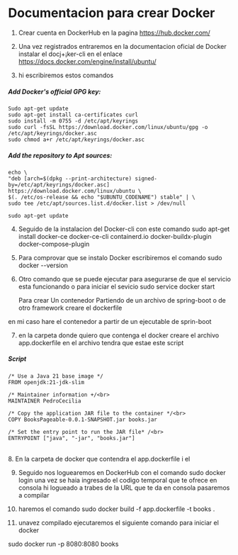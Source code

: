 # Documentacion para crear Docker

1. Crear cuenta en DockerHub en la pagina <https://hub.docker.com/>
2. Una vez registrados entraremos en la documentacion oficial de         Docker   
   instalar el docj+¡ker-cli en el enlace https://docs.docker.com/engine/install/ubuntu/

3. hi escribiremos estos comandos 
    
##### Add Docker's official GPG key:
    Sudo apt-get update
    sudo apt-get install ca-certificates curl
    sudo install -m 0755 -d /etc/apt/keyrings
    sudo curl -fsSL https://download.docker.com/linux/ubuntu/gpg -o /etc/apt/keyrings/docker.asc
    sudo chmod a+r /etc/apt/keyrings/docker.asc

##### Add the repository to Apt sources:
    echo \
    "deb [arch=$(dpkg --print-architecture) signed-by=/etc/apt/keyrings/docker.asc] https://download.docker.com/linux/ubuntu \
    $(. /etc/os-release && echo "$UBUNTU_CODENAME") stable" | \
    sudo tee /etc/apt/sources.list.d/docker.list > /dev/null

    sudo apt-get update 

4. Seguido de la instalacion del Docker-cli con este comando 
  sudo apt-get install docker-ce docker-ce-cli containerd.io docker-buildx-plugin docker-compose-plugin

5. Para comprovar que se instalo Docker escribiremos el comando 
  sudo docker --version

6. Otro comando que se puede ejecutar para asegurarse de que el servicio
  esta funcionando o para iniciar el sevicio 
  sudo service docker start


   Para crear Un contenedor Partiendo de un archivo de spring-boot o de otro framework creare el dockerfile

  en mi caso hare el contenedor a partir de un ejecutable de sprin-boot

7. en la carpeta donde quiero que contenga el docker 
  creare el archivo app.dockerfile
  en el archivo tendra que estae este script
##### Script
    /* Use a Java 21 base image */
    FROM openjdk:21-jdk-slim

    /* Maintainer information +/<br>
    MAINTAINER PedroCecilia

    /* Copy the application JAR file to the container */<br>
    COPY BooksPageable-0.0.1-SNAPSHOT.jar books.jar

    /* Set the entry point to run the JAR file* /<br>
    ENTRYPOINT ["java", "-jar", "books.jar"] 
<br>
8. En la carpeta de docker que contendra el app.dockerfile i el   

9. Seguido nos loguearemos en DockerHub con el comando 
  sudo docker login
  una vez se haia ingresado el codigo temporal que te ofrece en consola hi logueado a trabes de la URL que te da en consola pasaremos a compilar

10. haremos el comando 
sudo docker build -f app.dockerfile -t books .

11. unavez compilado ejecutaremos el siguiente comando para iniciar el docker

  sudo docker run -p 8080:8080 books 
